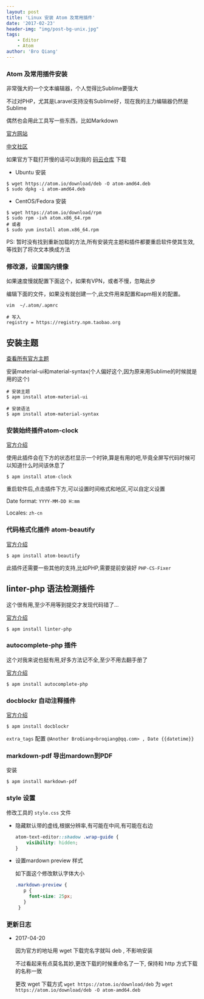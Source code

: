 ```yaml
---
layout: post
title: 'Linux 安装 Atom 及常用插件'
date: '2017-02-23'
header-img: "img/post-bg-unix.jpg"
tags:
    - Editor
    - Atom
author: 'Bro Qiang'
---
```


### Atom 及常用插件安装

非常强大的一个文本编辑器，个人觉得比Sublime要强大

不过对PHP，尤其是Laravel支持没有Sublime好，现在我的主力编辑器仍然是Sublime

偶然也会用此工具写一些东西，比如Markdown

[官方网站](https://atom.io)

[中文社区](https://atom-china.org)

如果官方下载打开慢的话可以到我的 [码云仓库](https://git.oschina.net/BroQiang/software) 下载

- Ubuntu 安装

```shell
$ wget https://atom.io/download/deb -O atom-amd64.deb
$ sudo dpkg -i atom-amd64.deb
```

- CentOS/Fedora 安装

```shell
$ wget https://atom.io/download/rpm
$ sudo rpm -ivh atom.x86_64.rpm
# 或者
$ sudo yum install atom.x86_64.rpm
```

PS: 暂时没有找到重新加载的方法,所有安装完主题和插件都要重启软件使其生效,等找到了将次文本换成方法

### 修改源，设置国内镜像

如果速度慢就配置下面这个，如果有VPN，或者不慢，忽略此步

编辑下面的文件，如果没有就创建一个,此文件用来配置和apm相关的配置。

```shell
vim  ~/.atom/.apmrc

# 写入 
registry = https://registry.npm.taobao.org
```

## 安装主题

[查看所有官方主题](https://atom.io/themes)

安装material-ui和material-syntax(个人偏好这个,因为原来用Sublime的时候就是用的这个)

```shell
# 安装主题
$ apm install atom-material-ui

# 安装语法
$ apm install atom-material-syntax
```

### 安装始终插件atom-clock

[官方介绍](https://atom.io/packages/atom-clock)

使用此插件会在下方的状态栏显示一个时钟,算是有用的吧,毕竟全屏写代码时候可以知道什么时间该休息了

```shell
$ apm install atom-clock
```

重启软件后,点击插件下方,可以设置时间格式和地区,可以自定义设置

Date format: `YYYY-MM-DD H:mm`

Locales: `zh-cn`


### 代码格式化插件 atom-beautify

[官方介绍](https://atom.io/packages/atom-beautify)

```shell
$ apm install atom-beautify
```

此插件还需要一些其他的支持,比如PHP,需要提前安装好 `PHP-CS-Fixer`

## linter-php 语法检测插件

这个很有用,至少不用等到提交才发现代码错了...

[官方介绍](https://atom.io/packages/linter-php)

```shell
$ apm install linter-php
```

### autocomplete-php 插件

这个对我来说也挺有用,好多方法记不全,至少不用去翻手册了

[官方介绍](https://atom.io/packages/autocomplete-php)

```shell
$ apm install autocomplete-php
```

### docblockr 自动注释插件

[官方介绍](https://atom.io/packages/docblockr)

```shell
$ apm install docblockr
```

`extra_tags` 配置 `@Another BroQiang<broqiang@qq.com> , Date {{datetime}}`

### markdown-pdf 导出mardown到PDF

安装

```shell
$ apm install markdown-pdf
```

### style 设置

修改工具的 `style.css` 文件

- 隐藏默认带的虚线,根据分辨率,有可能在中间,有可能在右边

    ```css
    atom-text-editor::shadow .wrap-guide {
        visibility: hidden;
    }
    ```

- 设置mardown preview 样式
    
    如下面这个修改默认字体大小

    ```css
    .markdown-preview {
       p {
         font-size: 25px;
       }
     }
    ```


### 更新日志

- 2017-04-20
    
    因为官方的地址用 wget 下载完名字就叫 deb , 不影响安装

    不过看起来有点莫名其妙,更改下载的时候重命名了一下, 保持和 http 方式下载的名称一致

    更改 wget 下载方式 `wget https://atom.io/download/deb` 为 `wget https://atom.io/download/deb -O atom-amd64.deb`
